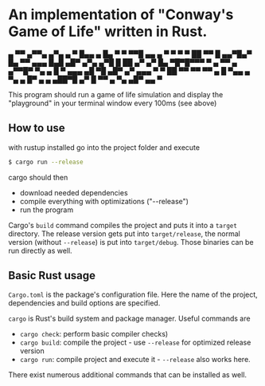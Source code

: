 # An implementation of "Conway's Game of Life" written in Rust.

▄  ▀▀                ▄▀▀▄         ▄▀▄ ▄
 ▀              █▄▄   ▄ █▄         ▀ ▀
         ▀▀█    ▄▄ ▄   ▀
          ▀    ▀  ▀ ██
                   ▀▀         █
             ▄▄▀█▄▀
 █▄          ▀▀ ▄▄▄           █▄█
 ▄█▀ ▄▀▄     ▄▀█ █ ██
▄▀  ▄▀  █▄   ▀█▀█▀▀▀
     ▀  ▄      ▀▀        ▄
   ▄▀▀█▀                ▀▄    ▄
   █  ▀              ▄▄▄    ▄█      ▀█
▄█▀ ▄▀                   ▄▄▄   ▀   ▀ ██
▀▀ ▀▀                    ▀▀ ▄ █     ▀▄▄
  ▄ ▀▄     ▄             █▀ ▄ ▄   ▄██▀█
▄▀   █      ▀▀       ▄    ▀▄   ▄█▀ ▄▄ ▀

This program should run a game of life simulation and display the
"playground" in your terminal window every 100ms (see above)

## How to use

with rustup installed go into the project folder and execute
```bash
$ cargo run --release
```

cargo should then
- download needed dependencies
- compile everything with optimizations ("--release")
- run the program

Cargo's `build` command compiles the project and puts it into a `target` directory.
The release version gets put into `target/release`, the normal version (without `--release`) is put into `target/debug`. Those binaries can be run directly as well.

## Basic Rust usage
`Cargo.toml` is the package's configuration file. Here the name of the project, dependencies and build options are specified.

`cargo` is Rust's build system and package manager. Useful commands are
- `cargo check`: perform basic compiler checks)
- `cargo build`: compile the project - use `--release` for optimized release version
- `cargo run`: compile project and execute it - `--release` also works here.

There exist numerous additional commands that can be installed as well.